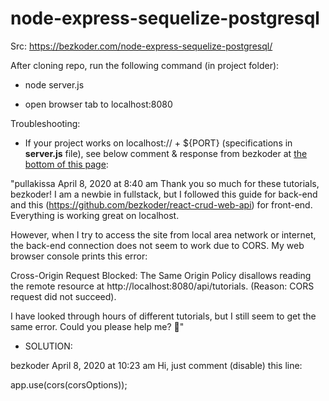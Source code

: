 # node-express-sequelize-postgresql
Src: https://bezkoder.com/node-express-sequelize-postgresql/

After cloning repo, run the following command (in project folder):

* node server.js

* open browser tab to localhost:8080


Troubleshooting:

* If your project works on localhost:// + ${PORT}  (specifications in <b>server.js</b> file), see below comment & response from bezkoder at <a href="https://bezkoder.com/node-express-sequelize-postgresql/">the bottom of this page</a>:

"pullakissa
April 8, 2020 at 8:40 am
Thank you so much for these tutorials, bezkoder! I am a newbie in fullstack, but I followed this guide for back-end and this (https://github.com/bezkoder/react-crud-web-api) for front-end. Everything is working great on localhost.

However, when I try to access the site from local area network or internet, the back-end connection does not seem to work due to CORS. My web browser console prints this error:

Cross-Origin Request Blocked: The Same Origin Policy disallows reading the remote resource at http://localhost:8080/api/tutorials. (Reason: CORS request did not succeed).

I have looked through hours of different tutorials, but I still seem to get the same error. Could you please help me? 🙂"

* SOLUTION:

bezkoder
April 8, 2020 at 10:23 am
Hi, just comment (disable) this line:

app.use(cors(corsOptions));
